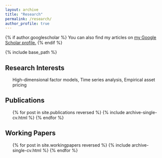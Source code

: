 ```yaml
---
layout: archive
title: "Research"
permalink: /research/
author_profile: true
---
```


{% if author.googlescholar %}
  You can also find my articles on <u><a href="{{author.googlescholar}}">my Google Scholar profile</a>.</u>
{% endif %}

{% include base_path %}

## Research Interests

<ul>High-dimensional factor models, Time series analysis, Empirical asset pricing</ul>

## Publications

<ul>{% for post in site.publications reversed %}
  {% include archive-single-cv.html %}
{% endfor %}</ul>

## Working Papers

<ul>{% for post in site.workingpapers reversed %}
  {% include archive-single-cv.html %}
{% endfor %}</ul>
